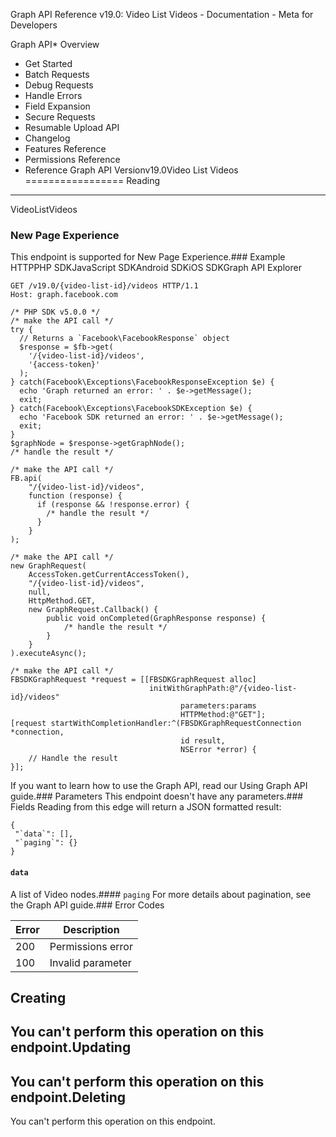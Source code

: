 Graph API Reference v19.0: Video List Videos - Documentation - Meta for Developers

Graph API* Overview
* Get Started
* Batch Requests
* Debug Requests
* Handle Errors
* Field Expansion
* Secure Requests
* Resumable Upload API
* Changelog
* Features Reference
* Permissions Reference
* Reference
Graph API Versionv19.0Video List Videos
=================
Reading
-------
VideoListVideos

### New Page Experience
This endpoint is supported for New Page Experience.### Example
HTTPPHP SDKJavaScript SDKAndroid SDKiOS SDKGraph API Explorer
```
GET /v19.0/{video-list-id}/videos HTTP/1.1
Host: graph.facebook.com
```
```
/* PHP SDK v5.0.0 */
/* make the API call */
try {
  // Returns a `Facebook\FacebookResponse` object
  $response = $fb->get(
    '/{video-list-id}/videos',
    '{access-token}'
  );
} catch(Facebook\Exceptions\FacebookResponseException $e) {
  echo 'Graph returned an error: ' . $e->getMessage();
  exit;
} catch(Facebook\Exceptions\FacebookSDKException $e) {
  echo 'Facebook SDK returned an error: ' . $e->getMessage();
  exit;
}
$graphNode = $response->getGraphNode();
/* handle the result */
```
```
/* make the API call */
FB.api(
    "/{video-list-id}/videos",
    function (response) {
      if (response && !response.error) {
        /* handle the result */
      }
    }
);
```
```
/* make the API call */
new GraphRequest(
    AccessToken.getCurrentAccessToken(),
    "/{video-list-id}/videos",
    null,
    HttpMethod.GET,
    new GraphRequest.Callback() {
        public void onCompleted(GraphResponse response) {
            /* handle the result */
        }
    }
).executeAsync();
```
```
/* make the API call */
FBSDKGraphRequest *request = [[FBSDKGraphRequest alloc]
                               initWithGraphPath:@"/{video-list-id}/videos"
                                      parameters:params
                                      HTTPMethod:@"GET"];
[request startWithCompletionHandler:^(FBSDKGraphRequestConnection *connection,
                                      id result,
                                      NSError *error) {
    // Handle the result
}];
```
If you want to learn how to use the Graph API, read our Using Graph API guide.### Parameters
This endpoint doesn't have any parameters.### Fields
Reading from this edge will return a JSON formatted result:

```
{
 "`data`": [],
 "`paging`": {}
}

```
#### `data`
A list of Video nodes.#### `paging`
For more details about pagination, see the Graph API guide.### Error Codes

| Error | Description |
| --- | --- |
| 200 | Permissions error |
| 100 | Invalid parameter |
Creating
--------
You can't perform this operation on this endpoint.Updating
--------
You can't perform this operation on this endpoint.Deleting
--------
You can't perform this operation on this endpoint.